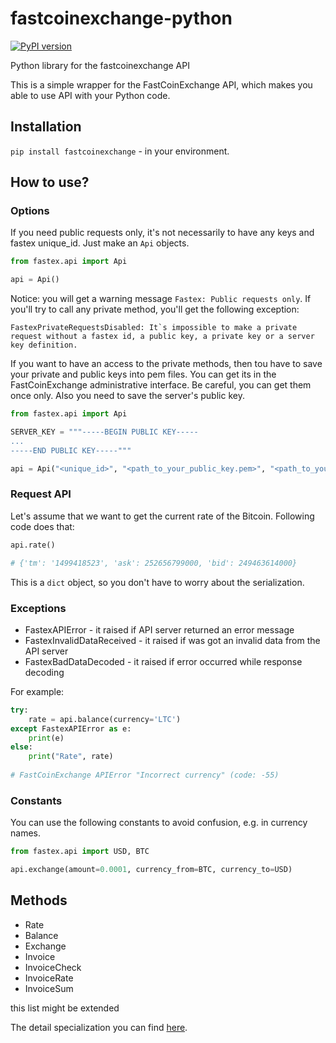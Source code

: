 # fastcoinexchange-python

[![PyPI version](https://badge.fury.io/py/FastCoinExchange.svg)](https://badge.fury.io/py/FastCoinExchange)

Python library for the fastcoinexchange API

This is a simple wrapper for the FastCoinExchange API, which makes you able to use API with your Python code.

## Installation
`pip install fastcoinexchange` - in your environment.

## How to use?

### Options

If you need public requests only, it's not necessarily to have any keys and fastex unique_id. 
Just make an `Api` objects.

```python
from fastex.api import Api

api = Api()
```

Notice: you will get a warning message `Fastex: Public requests only`.
If you'll try to call any private method, you'll get the following exception:

```
FastexPrivateRequestsDisabled: It`s impossible to make a private request without a fastex id, a public key, a private key or a server key definition.
```

If you want to have an access to the private methods, then tou have to save your private and public keys into pem files. 
You can get its in the FastCoinExchange administrative interface. Be careful, you can get them once only. 
Also you need to save the server's public key.

```python
from fastex.api import Api

SERVER_KEY = """-----BEGIN PUBLIC KEY-----
...
-----END PUBLIC KEY-----"""

api = Api("<unique_id>", "<path_to_your_public_key.pem>", "<path_to_your_private_key.pem>", SERVER_KEY)
```

### Request API

Let's assume that we want to get the current rate of the Bitcoin.
Following code does that:

```python
api.rate()

# {'tm': '1499418523', 'ask': 252656799000, 'bid': 249463614000}
```
This is a `dict` object, so you don't have to worry about the serialization.

### Exceptions

* FastexAPIError - it raised if API server returned an error message
* FastexInvalidDataReceived - it raised if was got an invalid data from the API server
* FastexBadDataDecoded - it raised if error occurred while response decoding

For example:

```python
try:
    rate = api.balance(currency='LTC')
except FastexAPIError as e:
    print(e)
else:
    print("Rate", rate)
    
# FastCoinExchange APIError "Incorrect currency" (code: -55)
```

### Constants

You can use the following constants to avoid confusion, e.g. in currency names.

```python
from fastex.api import USD, BTC

api.exchange(amount=0.0001, currency_from=BTC, currency_to=USD)
```

## Methods
* Rate
* Balance
* Exchange
* Invoice
* InvoiceCheck
* InvoiceRate
* InvoiceSum

this list might be extended

The detail specialization you can find [here](https://test.fastcoinexchange.com/#api).
